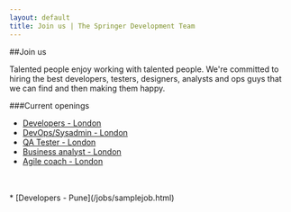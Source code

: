 ```yaml
---
layout: default
title: Join us | The Springer Development Team
---
```


##Join us

Talented people enjoy working with talented people. We're committed to hiring the best developers, testers, designers, analysts and ops guys that we can find and then making them happy.

###Current openings
<br>
* [Developers - London](/jobs/samplejob.html)
* [DevOps/Sysadmin - London](/jobs/samplejob.html)
* [QA Tester - London](/jobs/samplejob.html)
* [Business analyst - London](/jobs/samplejob.html)
* [Agile coach - London](/jobs/samplejob.html)
<br>
<br>
* [Developers - Pune](/jobs/samplejob.html)